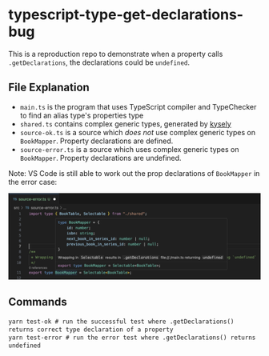 # typescript-type-get-declarations-bug

This is a reproduction repo to demonstrate when a property calls `.getDeclarations`, the declarations could be `undefined`.

## File Explanation

- `main.ts` is the program that uses TypeScript compiler and TypeChecker to find an alias type's properties type
- `shared.ts` contains complex generic types, generated by [kysely](https://kysely.dev/)
- `source-ok.ts` is a source which _does not_ use complex generic types on `BookMapper`. Property declarations are defined.
- `source-error.ts` is a source which uses complex generic types on `BookMapper`. Property declarations are undefined.

Note: VS Code is still able to work out the prop declarations of `BookMapper` in the error case:

![Alt text](./src/screenshot.png)

## Commands

```shell
yarn test-ok # run the successful test where .getDeclarations() returns correct type declaration of a property
yarn test-error # run the error test where .getDeclarations() returns undefined
```
